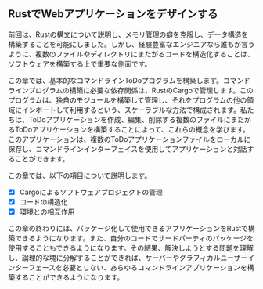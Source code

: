 ## RustでWebアプリケーションをデザインする

前回は、Rustの構文について説明し、メモリ管理の癖を克服し、データ構造を構築することを可能にしました。しかし、経験豊富なエンジニアなら誰もが言うように、複数のファイルやディレクトリにまたがるコードを構造化することは、ソフトウェアを構築する上で重要な側面です。

この章では、基本的なコマンドラインToDoプログラムを構築します。コマンドラインプログラムの構築に必要な依存関係は、RustのCargoで管理します。このプログラムは、独自のモジュールを構築して管理し、それをプログラムの他の領域にインポートして利用するという、スケーラブルな方法で構成されます。私たちは、ToDoアプリケーションを作成、編集、削除する複数のファイルにまたがるToDoアプリケーションを構築することによって、これらの概念を学びます。このアプリケーションは、複数のToDoアプリケーションファイルをローカルに保存し、コマンドラインインターフェイスを使用してアプリケーションと対話することができます。

この章では、以下の項目について説明します。

- [x] Cargoによるソフトウェアプロジェクトの管理
- [x] コードの構造化
- [x] 環境との相互作用

この章の終わりには、パッケージ化して使用できるアプリケーションをRustで構築できるようになります。また、自分のコードでサードパーティのパッケージを使用することもできるようになります。その結果、解決しようとする問題を理解し、論理的な塊に分解することができれば、サーバーやグラフィカルユーザーインターフェースを必要としない、あらゆるコマンドラインアプリケーションを構築することができるようになります。  
